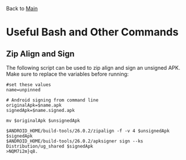 Back to [Main](README.md)

# Useful Bash and Other Commands #

## Zip Align and Sign ##
The following script can be used to zip align and sign an unsigned APK.  Make sure to replace the variables before running:

```
#set these values
name=unpinned

# Android signing from command line
originalApk=$name.apk
signedApk=$name.signed.apk

mv $originalApk $unsignedApk

$ANDROID_HOME/build-tools/26.0.2/zipalign -f -v 4 $unsignedApk $signedApk
$ANDROID_HOME/build-tools/26.0.2/apksigner sign --ks Distribution/ug_shared $signedApk
>NQM7i2m}q8.

```
